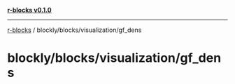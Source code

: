 [**r-blocks v0.1.0**](../../../../README.md)

***

[r-blocks](../../../../modules.md) / blockly/blocks/visualization/gf\_dens

# blockly/blocks/visualization/gf\_dens

